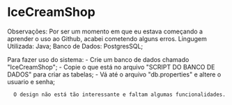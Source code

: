 # IceCreamShop

  Observações: Por ser um momento em que eu estava começando a aprender o uso ao Github, acabei cometendo alguns erros.
  Lingugem Utilizada: Java;
  Banco de Dados: PostgresSQL;
  
  Para fazer uso do sistema: 
      - Crie um banco de dados chamado "IceCreamShop";
      - Copie o que está no arquivo "SCRIPT DO BANCO DE DADOS" para criar as tabelas;
      - Vá até o arquivo "db.properties" e altere o usuario e senha;
      
      O design não está tão interessante e faltam algumas funcionalidades.
